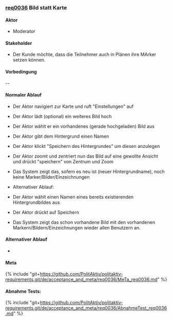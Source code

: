 ### [req0036](https://github.com/PolitAktiv/politaktiv-requirements/tree/master/de/requirements/req0036.md) Bild statt Karte

#### Aktor
 * Moderator

#### Stakeholder
 * Der Kunde möchte, dass die Teilnehmer auch in Plänen ihre MArker setzen können.

#### Vorbedingung
--

#### Normaler Ablauf
 * Der Aktor navigiert zur Karte und ruft "Einstellungen" auf
 * Der Aktor lädt (optional) ein weiteres Bild hoch
 * Der Aktor wählt er ein vorhandenes (gerade hochgeladen) Bild aus
 * Der Aktor gibt dem Hintergrund einen Namen
 * Der Aktor klickt "Speichern des Hintergrundes" um diesen anzulegen
 * Der Aktor zoomt und zentriert nun das Bild auf eine gewollte Ansicht und drückt "speichern" von Zentrum und Zoom
 * Das System zeigt das, sofern es neu ist (neuer Hintergrundname), noch keine Marker/Bilder/Einzeichnungen

 * Alternativer Ablauf:
 * Der Aktor wählt einen Namen eines bereits existierenden Hintergrundbildes aus
 * Der Aktor drückt auf Speichern
 * Das System zeigt das schon vorhandene Bild mit den vorhandenen Markern/Bildern/Einzeichnungen wieder allen Benutzern an.
 
#### Alternativer Ablauf
 * 

#### Meta
{% include "git+https://github.com/PolitAktiv/politaktiv-requirements.git/de/acceptance_and_meta/req0036/MeTa_req0036.md" %} 

#### Abnahme Tests:
{% include "git+https://github.com/PolitAktiv/politaktiv-requirements.git/de/acceptance_and_meta/req0036/AbnahmeTest_req0036.md" %} 